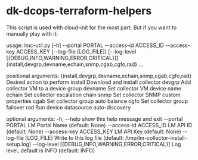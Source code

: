 # dk-dcops-terraform-helpers
This script is used with cloud-init for the most part.  But if you want to manually play with it:



usage: lmc-util.py [-h] --portal PORTAL --access-id ACCESS_ID --access-key ACCESS_KEY [--log-file [LOG_FILE]] [--log-level [{DEBUG,INFO,WARNING,ERROR,CRITICAL}]]
                   {install,devgrp,devname,echain,snmp,cgab,cgfo,rad} ...

positional arguments:
  {install,devgrp,devname,echain,snmp,cgab,cgfo,rad}
                        Desired action to perform
    install             Download and install collector
    devgrp              Add collector VM to a device group
    devname             Set collector VM device name
    echain              Set collector escalation chain
    snmp                Set collector SNMP custom properties
    cgab                Set collector group auto balance
    cgfo                Set collector group failover
    rad                 Run device datasource auto-discovery

optional arguments:
  -h, --help            show this help message and exit
  --portal PORTAL       LM Portal Name (default: None)
  --access-id ACCESS_ID
                        LM API ID (default: None)
  --access-key ACCESS_KEY
                        LM API Key (default: None)
  --log-file [LOG_FILE]
                        Write to this log file (default: /tmp/lm-collector-install-setup.log)
  --log-level [{DEBUG,INFO,WARNING,ERROR,CRITICAL}]
                        Log level, default is INFO (default: INFO)


